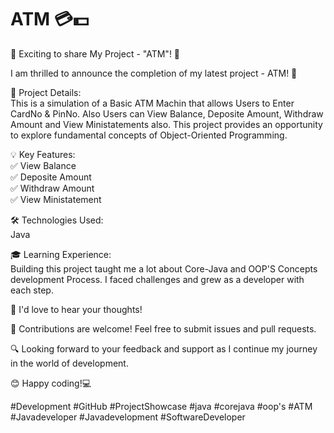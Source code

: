 # ATM 💳💵

🚀 Exciting to share My Project - "ATM"! 🎉

I am thrilled to announce the completion of my latest project - ATM! 🌟

🎯 Project Details: <br>
This is a simulation of a Basic ATM Machin that allows Users to Enter CardNo & PinNo. Also Users can View Balance, Deposite Amount, Withdraw Amount and View Ministatements also. This project provides an opportunity to explore fundamental concepts of Object-Oriented Programming.

💡 Key Features:<br>
✅ View Balance<br> 
✅ Deposite Amount<br>
✅ Withdraw Amount<br>
✅ View Ministatement<br>

🛠 Technologies Used:<br>
    Java

🎓 Learning Experience:<br>
Building this project taught me a lot about Core-Java and OOP'S Concepts development Process. I faced challenges and grew as a developer with each step.

📢 I'd love to hear your thoughts!

🤝 Contributions are welcome! Feel free to submit issues and pull requests.

🔍 Looking forward to your feedback and support as I continue my journey in the world of development.

😊 Happy coding!💻

#Development #GitHub #ProjectShowcase #java #corejava #oop's #ATM #Javadeveloper #Javadevelopment #SoftwareDeveloper
